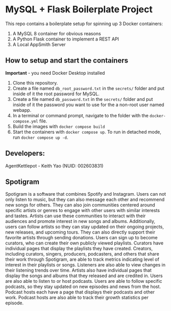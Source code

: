 # MySQL + Flask Boilerplate Project

This repo contains a boilerplate setup for spinning up 3 Docker containers:

1. A MySQL 8 container for obvious reasons
1. A Python Flask container to implement a REST API
1. A Local AppSmith Server

## How to setup and start the containers

**Important** - you need Docker Desktop installed

1. Clone this repository.
1. Create a file named `db_root_password.txt` in the `secrets/` folder and put inside of it the root password for MySQL.
1. Create a file named `db_password.txt` in the `secrets/` folder and put inside of it the password you want to use for the a non-root user named webapp.
1. In a terminal or command prompt, navigate to the folder with the `docker-compose.yml` file.
1. Build the images with `docker compose build`
1. Start the containers with `docker compose up`. To run in detached mode, run `docker compose up -d`.

## Developers:

AgentKettlepot - Keith Yao (NUID: 002603831)

## Spotigram

Spotigram is a software that combines Spotify and Instagram. Users can not only listen to music, but they can also message each other and recommend new songs for others. They can also join communities centered around specific artists or genres to engage with other users with similar interests and tastes. Artists can use these communities to interact with their audiences and promote interest in new songs and albums. Additionally, users can follow artists so they can stay updated on their ongoing projects, new releases, and upcoming tours. They can also directly support their favorite artists through sending donations. Users can sign up to become curators, who can create their own publicly viewed playlists. Curators have individual pages that display the playlists they have created. Creators, including curators, singers, producers, podcasters, and others that share their work through Spotigram, are able to track metrics indicating level of interest in their playlists or songs. Listeners are also able to view changes in their listening trends over time. Artists also have individual pages that display the songs and albums that they released and are credited in. Users are also able to listen to or host podcasts. Users are able to follow specific podcasts, so they stay updated on new episodes and news from the host. Podcast hosts each have a page that displays their podcasts and other work. Podcast hosts are also able to track their growth statistics per episode.
